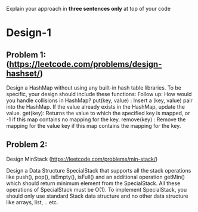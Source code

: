 Explain your approach in **three sentences only** at top of your code

# Design-1

## Problem 1:(https://leetcode.com/problems/design-hashset/)


Design a HashMap without using any built-in hash table libraries. To be specific, your design should include these functions: Follow up: How would you handle collisions in HashMap? put(key, value) : Insert a (key, value) pair into the HashMap. If the value already exists in the HashMap, update the value. get(key): Returns the value to which the specified key is mapped, or -1 if this map contains no mapping for the key. remove(key) : Remove the mapping for the value key if this map contains the mapping for the key.



## Problem 2:
Design MinStack (https://leetcode.com/problems/min-stack/)

Design a Data Structure SpecialStack that supports all the stack operations like push(), pop(), isEmpty(), isFull() and an additional operation getMin() which should return minimum element from the SpecialStack. All these operations of SpecialStack must be O(1). To implement SpecialStack, you should only use standard Stack data structure and no other data structure like arrays, list, .. etc.



